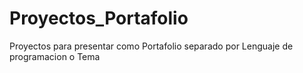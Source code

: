 # Proyectos_Portafolio
Proyectos para presentar como Portafolio separado por Lenguaje de programacion o Tema 
